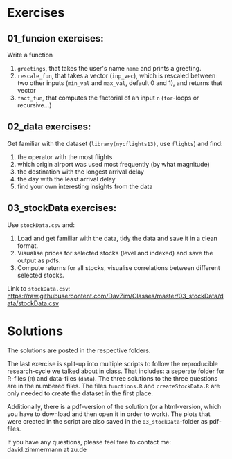 # Exercises

## 01_funcion exercises:
Write a function

1. `greetings`, that takes the user's name `name` and prints a greeting.
2. `rescale_fun`, that takes a vector (`inp_vec`), which is rescaled between two other inputs (`min_val` and `max_val`, default 0 and 1), and returns that vector
3. `fact_fun`, that computes the factorial of an input `n` (`for`-loops or recursive...)


## 02_data exercises:
Get familiar with the dataset (`library(nycflights13)`, use `flights`) and find:

1. the operator with the most flights
2. which origin airport was used most frequently (by what magnitude)
2. the destination with the longest arrival delay
3. the day with the least arrival delay
4. find your own interesting insights from the data



## 03_stockData exercises:

Use `stockData.csv` and:

1. Load and get familiar with the data, tidy the data and save it in a clean format.
2. Visualise prices for selected stocks (level and indexed) and save the output as pdfs.
3. Compute returns for all stocks, visualise correlations between different selected stocks.

Link to `stockData.csv`: https://raw.githubusercontent.com/DavZim/Classes/master/03_stockData/data/stockData.csv

# Solutions
The solutions are posted in the respective folders. 

The last exercise is split-up into multiple scripts to follow the reproducible research-cycle we talked about in class. That includes: a seperate folder for R-files (`R`) and data-files (`data`). The three solutions to the three questions are in the numbered files. The files `functions.R` and `createStockData.R` are only needed to create the dataset in the first place.

Additionally, there is a pdf-version of the solution (or a html-version, which you have to download and then open it in order to work). The plots that were created in the script are also saved in the `03_stockData`-folder as pdf-files.

If you have any questions, please feel free to contact me: david.zimmermann at zu.de

